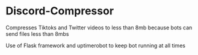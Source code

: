 # Discord-Compressor
Compresses Tiktoks and Twitter videos to less than 8mb because bots can send files less than 8mbs


Use of Flask framework and uptimerobot to keep bot running at all times
